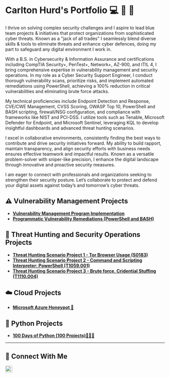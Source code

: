 # <a>Carlton Hurd</a>'s Portfolio 💻 📂 💭

I thrive on solving complex security challenges and I aspire to lead blue team projects & initiatives that protect organizations from sophisticated cyber threats. Known as a "jack of all trades" I seamlessly blend diverse skills & tools to eliminate threats and enhance cyber defences, doing my part to safeguard any digital environment I work in.

With a B.S. in Cybersecurity & Information Assurance and certifications including CompTIA Security+, PenTest+, Network+, AZ-900, and ITIL 4, I bring comprehensive expertise in vulnerability management and security operations. In my role as a Cyber Security Support Engineer, I conduct thorough vulnerability scans, prioritize risks, and implement automated remediations using PowerShell, achieving a 100% reduction in critical vulnerabilities and eliminating brute force attacks.

My technical proficiencies include Endpoint Detection and Response, CVE/CWE Management, CVSS Scoring, OWASP Top 10, PowerShell and BASH scripting, firewall/NSG configuration, and compliance with frameworks like NIST and PCI-DSS. I utilize tools such as Tenable, Microsoft Defender for Endpoint, and Microsoft Sentinel, leveraging KQL to develop insightful dashboards and advanced threat hunting scenarios.

I excel in collaborative environments, consistently finding the best ways to contribute and drive security initiatives forward. My ability to build rapport, maintain transparency, and align security efforts with business needs ensures effective teamwork and impactful results. Known as a versatile problem-solver with sniper-like precision, I enhance the digital landscape through innovative and proactive security measures.

I am eager to connect with professionals and organizations seeking to strengthen their security posture. Let’s collaborate to protect and defend your digital assets against today’s and tomorrow’s cyber threats.


## ⚠️ Vulnerability Management Projects

- **[Vulnerability Management Program Implementation](https://github.com/churd-git/Vulnerability-Management-Program)**
- **[Programmatic Vulnerability Remediations (PowerShell and BASH)](https://github.com/churd-git/Programmatic-Vulnerability-Remediations/blob/main/README.md)**

## 🚨 Threat Hunting and Security Operations Projects

- **[Threat Hunting Scenario Project 1 - Tor Browser Usage (S0183)](https://github.com/churd-git/Threat-Hunting-Scenario-Tor)**
- **[Threat Hunting Scenario Project 2 - Command and Scripting Interpreter: PowerShell (T1059.001)](https://github.com/churd-git/Threat-Hunting-T1059)**
- **[Threat Hunting Scenario Project 3 - Brute force, Cridential Stuffing (T1110.004)](https://github.com/churd-git/Threat-Hunting-Cridential-Stuffing)**

## ☁️ Cloud Projects
- **[Microsoft Azure Honeypot 🍯](https://github.com/churd-git/Azure-Honeypot)**

## 🐍 Python Projects
- **[100 Days of Python (100 Projects)🧑🏾‍💻](https://github.com/churd-git/Python-Projects)**
<hr/>

## 🤳 Connect With Me
[<img align="left" alt="___________ | LinkedIn" width="22px" src="https://cdn.jsdelivr.net/npm/simple-icons@v3/icons/linkedin.svg" />][linkedin]

[linkedin]: https://linkedin.com/in/carlton-hurd-6069a5120/

<!--
<img width="35" alt="image" src="https://github.com/user-attachments/assets/2f41c7cd-5ea8-4475-b451-a37161b6c3fb"> 
<img width="35" alt="image" src="https://github.com/user-attachments/assets/77649969-9910-4994-8b96-74a116cfb2a8">
-->
